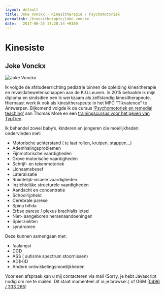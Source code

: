 ```yaml
---
layout: default
title: Joke Vonckx - Kinesitherapie / Psychomotoriek 
permalink: /kinesitherapie/joke_vonckx 
date:   2017-06-25 17:28:14 +0100
---
```



# Kinesiste

## Joke Vonckx

<picture class="portret">
	<source srcset="/img/Joke_desktop_300x451.webp" media="(min-width: 769px)" type="image/webp">
	<source srcset="/img/Joke_desktop_300x451.jpg" media="(min-width: 769px)">
	<source srcset="/img/Joke_mobile_404x303.webp" type="image/webp">
	<img srcset="/img/Joke_mobile_404x303.jpg" alt="Joke Vonckx">
</picture>
	
Ik volgde de afstudeerrichting pediatrie binnen de opleiding kinesitherapie en revalidatiewetenschappen aan de K.U.Leuven. In 2015 behaalde ik mijn diploma en sindsdien ben ik werkzaam als zelfstandig kinesitherapeute. Hiernaast werk ik ook als kinesitherapeute in het MFC “Tikvatenoe” te Antwerpen. Bijkomend volgde ik de cursus [‘Psychomotoriek en remedial teaching’](/kinesitherapie/psychomotoriek.html) aan Thomas More en een [trainingscursus voor het geven van TypTien](/kinesitherapie/typtien.html).  


Ik behandel zowel baby’s, kinderen en jongeren die moeilijkheden ondervinden met:

* Motorische achterstand ( te laat rollen, kruipen, stappen,..)
* Ademhalingsproblemen
* Fijnmotorische vaardigheden
* Grove motorische vaardigheden 
* Schrijf- en tekenmotoriek
* Lichaamsbesef
* Lateralisatie
* Ruimtelijk-visuele vaardigheden
* Inzichtelijke structurele vaardigheden
* Aandacht en concentratie
* Schoolrijpheid
* Cerebrale parese
* Spina bifida
* Erbse parese / plexus brachialis letsel
* Niet- aangeboren hersenaandoeningen
* Spierziekten
* syndromen

Deze kunnen samengaan met:

* faalangst
* DCD
* ASS ( autisme spectrum stoornissen)
* AD(H)D
* Andere ontwikkelingsmoeilijkheden


Voor een afspraak kan u mij contacteren via mail (<script type="text/javascript" language="javascript">
<!--
// Email obfuscator script 2.1 by Tim Williams, University of Arizona
// Random encryption key feature by Andrewlink+ Moulden, Site Engineering Ltd
// This code is freeware provided these four comment lines remain intact
// A wizard to generate this code is at http://www.jottings.com/obfuscator/
{ coded = "m6wfwsgfpsqufVPBsf@O4Pse.D64";key = "azlK2i3Cc9ro1TkAUutHbgFM0mRBPQeSdsJWDYV6NxwLG8qyEOZh54Xn7Ifjvp";shift=coded.length;link="";for (i=0; i<coded.length; i++) {if (key.indexOf(coded.charAt(i))==-1) {ltr = coded.charAt(i);link += (ltr);}else {ltr = (key.indexOf(coded.charAt(i))-shift+key.length) % key.length;link += (key.charAt(ltr))}}document.write("<a href='mailto:"+link+"'>"+link+"</a>")}
//--></script><noscript>Sorry, je hebt Javascript nodig om me te mailen. Dit staat momenteel af in je browser.</noscript>) of GSM (<a href="tel:+32496333265" itemprop="telephone">0496 / 333 265</a>)
